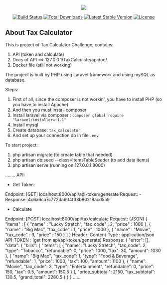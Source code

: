 <p align="center"><img src="https://laravel.com/assets/img/components/logo-laravel.svg"></p>

<p align="center">
<a href="https://travis-ci.org/laravel/framework"><img src="https://travis-ci.org/laravel/framework.svg" alt="Build Status"></a>
<a href="https://packagist.org/packages/laravel/framework"><img src="https://poser.pugx.org/laravel/framework/d/total.svg" alt="Total Downloads"></a>
<a href="https://packagist.org/packages/laravel/framework"><img src="https://poser.pugx.org/laravel/framework/v/stable.svg" alt="Latest Stable Version"></a>
<a href="https://packagist.org/packages/laravel/framework"><img src="https://poser.pugx.org/laravel/framework/license.svg" alt="License"></a>
</p>

## About Tax Calculator

This is project of Tax Calculator Challenge, contains:
1. API (token and calculate)
2. Docs of API ==> 127.0.0.1/TaxCalculate/apidoc/
3. Docker file (still not working)

The project is built by PHP using Laravel framework and using mySQL as database.

Steps:
1. First of all, since the composer is not workin', you have to install PHP (so you have to install Apache)
2. And then you must install composer
3. Install laravel via composer : `composer global require "laravel/installer=~1.1"`
4. Install mysql
5. Create database: `tax_calculator`
6. And set up your connection db in file `.env`

To start project:

1. php artisan migrate (to create table that needed)
2. php artisan db:seed --class=ItemsTableSeeder (to add data items)
3. php artisan serve (running on 127.0.0.1:8000)


........
API:

- Get Token:

Endpoint: [GET] localhost:8000/api/api-token/generate
Request: -
Response:
        4c6a6ca7c772da604f33b80218acd5a9


- Calculate

Endpoint: [POST] localhost:8000/api/tax/calculate
Request: (JSON)
    {
    	"items" : [
    		{
    			"name" : "Lucky Stretch",
    			"tax_code" : 2,
    			"price" : 1000
    		},
    		{
    			"name" : "Big Mac",
    			"tax_code" : 1,
    			"price" : 1000
    		},
    		{
    			"name" : "Movie",
    			"tax_code" : 3,
    			"price" : 150
    		}
    	]
    }
Header:
    Content-Type : application/json
    API-TOKEN : (get from api/api-token/generate)
Response:
    {
      "error": [],
      "data": {
        "bills": {
          "items": [
            {
              "name": "Lucky Stretch",
              "tax_code": 2,
              "type": "Tobacco",
              "refundable": 0,
              "price": 1000,
              "tax": 30,
              "amount": 1030
            },
            {
              "name": "Big Mac",
              "tax_code": 1,
              "type": "Food & Beverage",
              "refundable": 1,
              "price": 1000,
              "tax": 100,
              "amount": 1100
            },
            {
              "name": "Movie",
              "tax_code": 3,
              "type": "Entertainment",
              "refundable": 0,
              "price": 150,
              "tax": 0.5,
              "amount": 150.5
            }
          ],
          "price_subtotal": 2150,
          "tax_subtotal": 130.5,
          "grand_total": 2280.5
        }
      }
    }
......